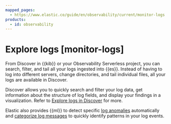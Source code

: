 ```yaml
---
mapped_pages:
  - https://www.elastic.co/guide/en/observability/current/monitor-logs.html
products:
  - id: observability
---
```


# Explore logs [monitor-logs]

From Discover in {{kib}} or your Observability Serverless project, you can search, filter, and tail all your logs ingested into {{es}}. Instead of having to log into different servers, change directories, and tail individual files, all your logs are available in Discover.

Discover allows you to quickly search and filter your log data, get information about the structure of log fields, and display your findings in a visualization. Refer to [Explore logs in Discover](discover-logs.md) for more.

Elastic also provides {{ml}} to detect specific [log anomalies](inspect-log-anomalies.md) automatically and [categorize log messages](categorize-log-entries.md) to quickly identify patterns in your log events.